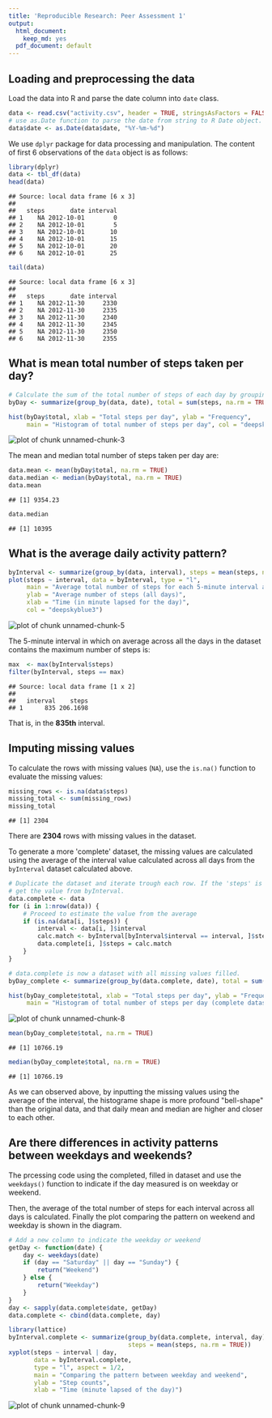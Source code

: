 ```yaml
---
title: 'Reproducible Research: Peer Assessment 1'
output:
  html_document:
    keep_md: yes
  pdf_document: default
---
```


## Loading and preprocessing the data
Load the data into R and parse the date column into ```date``` class.

```r
data <- read.csv("activity.csv", header = TRUE, stringsAsFactors = FALSE)
# use as.Date function to parse the date from string to R Date object.
data$date <- as.Date(data$date, "%Y-%m-%d")
```

We use ```dplyr``` package for data processing and manipulation. The content of first 6 observations of the ```data``` object is as follows:

```r
library(dplyr)
data <- tbl_df(data)
head(data)
```

```
## Source: local data frame [6 x 3]
## 
##   steps       date interval
## 1    NA 2012-10-01        0
## 2    NA 2012-10-01        5
## 3    NA 2012-10-01       10
## 4    NA 2012-10-01       15
## 5    NA 2012-10-01       20
## 6    NA 2012-10-01       25
```

```r
tail(data)
```

```
## Source: local data frame [6 x 3]
## 
##   steps       date interval
## 1    NA 2012-11-30     2330
## 2    NA 2012-11-30     2335
## 3    NA 2012-11-30     2340
## 4    NA 2012-11-30     2345
## 5    NA 2012-11-30     2350
## 6    NA 2012-11-30     2355
```

## What is mean total number of steps taken per day?


```r
# Calculate the sum of the total number of steps of each day by grouping them by day
byDay <- summarize(group_by(data, date), total = sum(steps, na.rm = TRUE))

hist(byDay$total, xlab = "Total steps per day", ylab = "Frequency",
     main = "Histogram of total number of steps per day", col = "deepskyblue3")
```

![plot of chunk unnamed-chunk-3](figure/unnamed-chunk-3-1.png) 

The mean and median total number of steps taken per day are:


```r
data.mean <- mean(byDay$total, na.rm = TRUE)
data.median <- median(byDay$total, na.rm = TRUE)
data.mean
```

```
## [1] 9354.23
```

```r
data.median
```

```
## [1] 10395
```

## What is the average daily activity pattern?


```r
byInterval <- summarize(group_by(data, interval), steps = mean(steps, na.rm = TRUE))
plot(steps ~ interval, data = byInterval, type = "l",
     main = "Average total number of steps for each 5-minute interval across all days",
     ylab = "Average number of steps (all days)", 
     xlab = "Time (in minute lapsed for the day)",
     col = "deepskyblue3")
```

![plot of chunk unnamed-chunk-5](figure/unnamed-chunk-5-1.png) 

The 5-minute interval in which on average across all the days in the dataset contains the maximum number of steps is:

```r
max  <- max(byInterval$steps)
filter(byInterval, steps == max)
```

```
## Source: local data frame [1 x 2]
## 
##   interval    steps
## 1      835 206.1698
```
That is, in the **835th** interval.

## Imputing missing values

To calculate the rows with missing values (```NA```), use the ```is.na()``` function to evaluate the missing values:

```r
missing_rows <- is.na(data$steps)
missing_total <- sum(missing_rows)
missing_total
```

```
## [1] 2304
```
There are **2304** rows with missing values in the dataset.

To generate a more 'complete' dataset, the missing values are calculated using the average of the interval value calculated across all days from the ```byInterval``` dataset calculated above.

```r
# Duplicate the dataset and iterate trough each row. If the 'steps' is missing (NA),
# get the value from byInterval.
data.complete <- data
for (i in 1:nrow(data)) {
    # Proceed to estimate the value from the average
    if (is.na(data[i, ]$steps)) {
        interval <- data[i, ]$interval
        calc.match <- byInterval[byInterval$interval == interval, ]$steps
        data.complete[i, ]$steps = calc.match
    }
}

# data.complete is now a dataset with all missing values filled.
byDay_complete <- summarize(group_by(data.complete, date), total = sum(steps, na.rm = TRUE))

hist(byDay_complete$total, xlab = "Total steps per day", ylab = "Frequency",
     main = "Histogram of total number of steps per day (complete dataset)", col = "deepskyblue3")
```

![plot of chunk unnamed-chunk-8](figure/unnamed-chunk-8-1.png) 

```r
mean(byDay_complete$total, na.rm = TRUE)
```

```
## [1] 10766.19
```

```r
median(byDay_complete$total, na.rm = TRUE)
```

```
## [1] 10766.19
```

As we can observed above, by inputting the missing values using the average of the interval, the histograme shape is more profound "bell-shape" than the original data, and that daily mean and median are higher and closer to each other.

## Are there differences in activity patterns between weekdays and weekends?

The prcessing code using the completed, filled in dataset and use the ```weekdays()``` function to indicate if the day measured is on weekday or weekend.

Then, the average of the total number of steps for each interval across all days is calculated. Finally the plot comparing the pattern on weekend and weekday is shown in the diagram.

```r
# Add a new column to indicate the weekday or weekend
getDay <- function(date) {
    day <- weekdays(date)
    if (day == "Saturday" || day == "Sunday") {
        return("Weekend")
    } else {
        return("Weekday")
    }    
}
day <- sapply(data.complete$date, getDay)
data.complete <- cbind(data.complete, day)

library(lattice)
byInterval.complete <- summarize(group_by(data.complete, interval, day), 
                                 steps = mean(steps, na.rm = TRUE))
xyplot(steps ~ interval | day, 
       data = byInterval.complete, 
       type = "l", aspect = 1/2,
       main = "Comparing the pattern between weekday and weekend",
       ylab = "Step counts", 
       xlab = "Time (minute lapsed of the day)")
```

![plot of chunk unnamed-chunk-9](figure/unnamed-chunk-9-1.png) 
